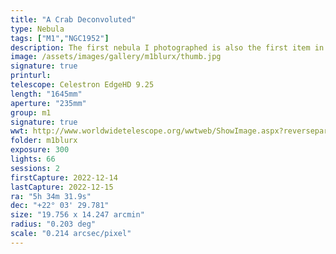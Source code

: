 ```yaml
---
title: "A Crab Deconvoluted"
type: Nebula
tags: ["M1","NGC1952"]
description: The first nebula I photographed is also the first item in the Messier Catalog. M1, also referred to as the Crab Nebula, is the remnant of a supernova estimated to have occurred less than 10,000 years ago, with the light taking around 6500 yeas to reach us. At the center sits a spinning neutron star. I decided to revisit M1 as my project for the week. This is the result of 6 hours of exposure over three nights. Processed a second time with BlurXTerminator.
image: /assets/images/gallery/m1blurx/thumb.jpg
signature: true
printurl: 
telescope: Celestron EdgeHD 9.25
length: "1645mm"
aperture: "235mm"
group: m1
signature: true
wwt: http://www.worldwidetelescope.org/wwtweb/ShowImage.aspx?reverseparity=False&scale=0.213699&name=m1blurx.jpg&imageurl=https://deepskyworkflows.com/assets/images/gallery/m1blurx/m1blurx.jpg&credits=Jeremy+Likness+at+DeepSkyWorkflows.com&creditsUrl=&ra=83.647969&dec=21.910270&x=318.6&y=1508.0&rotation=-106.56&thumb=https://deepskyworkflows.com/assets/images/gallery/m1blurx/thumb.jpg
folder: m1blurx
exposure: 300
lights: 66
sessions: 2
firstCapture: 2022-12-14 
lastCapture: 2022-12-15
ra: "5h 34m 31.9s"
dec: "+22° 03' 29.781"
size: "19.756 x 14.247 arcmin"
radius: "0.203 deg"
scale: "0.214 arcsec/pixel"
---
```

